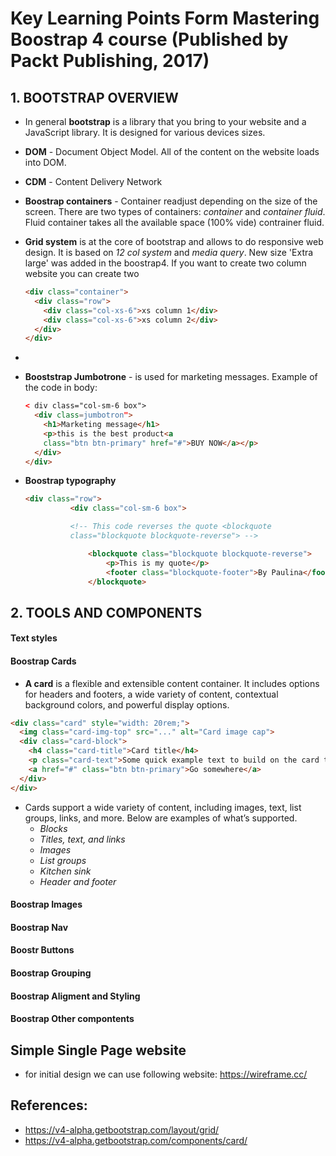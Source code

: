 # Key Learning Points Form Mastering Boostrap 4 course (Published by Packt Publishing, 2017)

## 1. BOOTSTRAP OVERVIEW
- In general __bootstrap__ is a library that you bring to your website and a JavaScript library. It is designed for various devices sizes.
- __DOM__ - Document Object Model. All of the content on the website loads into DOM.
- __CDM__ - Content Delivery Network
- __Boostrap containers__ - Container readjust depending on the size of the screen. There are two types of containers: <em>container</em> and <em>container fluid</em>. Fluid container takes all the available space (100% vide)
 contrainer fluid.
- __Grid system__ is at the core of bootstrap and allows to do responsive web design. It is based on <em>12 col system</em> and <em>media query</em>. New size 'Extra large' was added in the boostrap4. If you want to create two column website you can create two

  ```html
  <div class="container">
    <div class="row">
      <div class="col-xs-6">xs column 1</div>
      <div class="col-xs-6">xs column 2</div>
    </div>
  </div>
  ```
-
- __Booststrap Jumbotrone__ - is used for marketing messages. Example of the code in body:

  ```html
  < div class="col-sm-6 box">
    <div class=jumbotron">
      <h1>Marketing message</h1>
      <p>this is the best product<a
      class="btn btn-primary" href="#">BUY NOW</a></p>
    </div>
  </div>
  ```

- __Boostrap typography__

  ```html
  <div class="row">
			<div class="col-sm-6 box">

		    <!-- This code reverses the quote <blockquote
            class="blockquote blockquote-reverse"> -->

				<blockquote class="blockquote blockquote-reverse">
					<p>This is my quote</p>
					<footer class="blockquote-footer">By Paulina</footer>
				</blockquote>
    ```


## 2. TOOLS AND COMPONENTS

#### Text styles

#### Boostrap Cards

- __A card__ is a flexible and extensible content container. It includes options for headers and footers, a wide variety of content, contextual background colors, and powerful display options.

```html
<div class="card" style="width: 20rem;">
  <img class="card-img-top" src="..." alt="Card image cap">
  <div class="card-block">
    <h4 class="card-title">Card title</h4>
    <p class="card-text">Some quick example text to build on the card title and make up the bulk of the card's content.</p>
    <a href="#" class="btn btn-primary">Go somewhere</a>
  </div>
</div>
```
- Cards support a wide variety of content, including images, text, list groups, links, and more. Below are examples of what’s supported.
    - <em>Blocks</em>
    - <em>Titles, text, and links</em>
    - <em>Images</em>
    - <em>List groups</em>
    - <em>Kitchen sink</em>
    - <em>Header and footer</em>

#### Boostrap Images
#### Boostrap Nav
#### Boostr Buttons
#### Boostrap Grouping
#### Boostrap Aligment and Styling
#### Boostrap Other compontents

## Simple Single Page website
- for initial design we can use following website: https://wireframe.cc/

## References:
- https://v4-alpha.getbootstrap.com/layout/grid/
- https://v4-alpha.getbootstrap.com/components/card/
